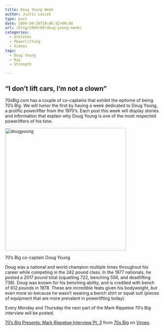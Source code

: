 ```yaml
---
title: Doug Young Week
author: Justin Lascek
type: post
date: 2009-09-28T19:06:02+00:00
url: /blog/2009/09/doug-young-week/
categories:
  - Athletes
  - Powerlifting
  - Videos
tags:
  - Doug Young
  - Rip
  - Strength

---
```

## &#8220;I don’t lift cars, I’m not a clown&#8221;

70sBig.com has a couple of co-captains that exhibit the epitome of being 70’s Big. We will honor the first by having a week dedicated to Doug Young, a prolific powerlifter from the 1970’s. Each post this week will display stories and information that explain why Doug Young is one of the most respected powerlifters of his time.
  

  


<div id="attachment_146" style="width: 405px" class="wp-caption aligncenter">
  <img aria-describedby="caption-attachment-146" data-attachment-id="146" data-permalink="/blog/2009/09/doug-young-week/dougyoung/" data-orig-file="/2009/09/dougyoung.jpg" data-orig-size="648,656" data-comments-opened="0" data-image-meta="{&quot;aperture&quot;:&quot;0&quot;,&quot;credit&quot;:&quot;&quot;,&quot;camera&quot;:&quot;&quot;,&quot;caption&quot;:&quot;&quot;,&quot;created_timestamp&quot;:&quot;0&quot;,&quot;copyright&quot;:&quot;&quot;,&quot;focal_length&quot;:&quot;0&quot;,&quot;iso&quot;:&quot;0&quot;,&quot;shutter_speed&quot;:&quot;0&quot;,&quot;title&quot;:&quot;&quot;}" data-image-title="dougyoung" data-image-description="" data-medium-file="/2009/09/dougyoung-395x400.jpg" data-large-file="/2009/09/dougyoung.jpg" class="size-medium wp-image-146" title="dougyoung" src="/2009/09/dougyoung-395x400.jpg" alt="dougyoung" width="395" height="400" srcset="/2009/09/dougyoung-395x400.jpg 395w, /2009/09/dougyoung.jpg 648w" sizes="(max-width: 395px) 100vw, 395px" />
  
  <p id="caption-attachment-146" class="wp-caption-text">
    70’s Big co-captain Doug Young
  </p>
</div>


  

  
Doug was a national and world champion multiple times throughout his career while competing in the 242 pound class. In the 1977 nationals, he posted a 2017 pound total (squatting 722, benching 556, and deadlifting 738). Doug was known for his benching ability, and is credited with bench of 612 pounds in 1978. These are incredible feats given his bodyweight, but even more so because he wasn&rsquo;t wearing a bench shirt or squat suit (pieces of equipment that are more prevalent in powerlifting today).
  

  
Every Monday and Thursday the next part of the Mark Rippetoe 70&rsquo;s Big interview will be posted.
  


[70&rsquo;s Big Presents: Mark Rippetoe Interview Pt. 3][1] from [70s Big][2] on [Vimeo][3].

 [1]: http://vimeo.com/6801148
 [2]: http://vimeo.com/user2255573
 [3]: http://vimeo.com

